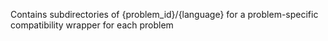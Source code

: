 Contains subdirectories of {problem_id}/{language} for a problem-specific compatibility wrapper for each problem